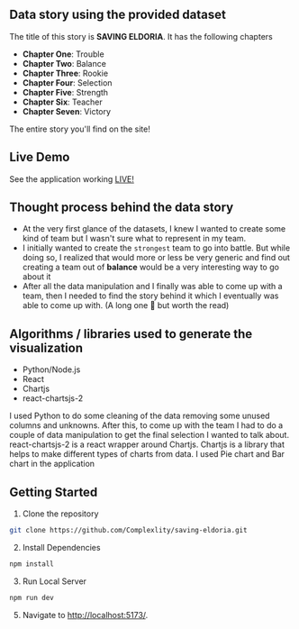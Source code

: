 ## Data story using the provided dataset

The title of this story is **SAVING ELDORIA**. It has the following chapters

- **Chapter One**: Trouble
- **Chapter Two**: Balance
- **Chapter Three**: Rookie
- **Chapter Four**: Selection
- **Chapter Five**: Strength
- **Chapter Six**: Teacher
- **Chapter Seven**: Victory

The entire story you'll find on the site!

## Live Demo

See the application working [LIVE!](https://saving-eldoria.netlify.app)


## Thought process behind the data story

- At the very first glance of the datasets, I knew I wanted to create some kind of team but I wasn't sure what to represent in my team.
- I initially wanted to create the `strongest` team to go into battle. But while doing so, I realized that would more or less be very generic and find out creating a team out of **balance** would be a very interesting way to go about it
- After all the data manipulation and I finally was able to come up with a team, then I needed to find the story behind it which I eventually was able to come up with. (A long one 😬 but worth the read)

## Algorithms / libraries used to generate the visualization

- Python/Node.js
- React
- Chartjs
- react-chartsjs-2

I used Python to do some cleaning of the data removing some unused columns and unknowns. After this, to come up with the team I had to do a couple of data manipulation to get the final selection I wanted to talk about.
react-chartsjs-2 is a react wrapper around Chartjs. Chartjs is a library that helps to make different types of charts from data. I used Pie chart and Bar chart in the application

## Getting Started

1. Clone the repository

```bash
git clone https://github.com/Complexlity/saving-eldoria.git
```

2. Install Dependencies

```bash
npm install
```

3. Run Local Server

```bash
npm run dev
```

5. Navigate to [http://localhost:5173/](http://localhost:5173/).
